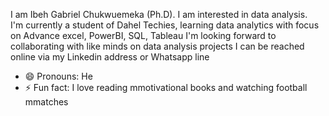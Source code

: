 I am Ibeh Gabriel Chukwuemeka (Ph.D).
I am interested in data analysis.  
I'm currently a student of Dahel Techies, learning data analytics with focus on Advance excel, PowerBI, SQL, Tableau
I'm looking forward to collaborating with like minds on data analysis projects
I can be reached online via my Linkedin address or Whatsapp line
- 😄 Pronouns: He
- ⚡ Fun fact: I love reading mmotivational books and watching football mmatches
<!---
gabby1984/gabby1984 is a ✨ special ✨ repository because its `README.md` (this file) appears on your GitHub profile.
You can click the Preview link to take a look at your changes.
--->
